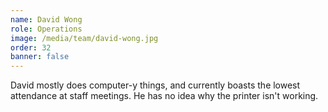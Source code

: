 ```yaml
---
name: David Wong
role: Operations
image: /media/team/david-wong.jpg
order: 32
banner: false
---
```


David mostly does computer-y things, and currently boasts the lowest attendance at staff meetings. He has no idea why the printer isn't working.
